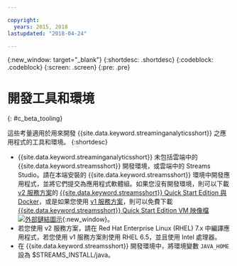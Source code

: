 ```yaml
---

copyright:
  years: 2015, 2018
lastupdated: "2018-04-24"

---
```


<!-- Attribute definitions -->
{:new_window: target="_blank"}
{:shortdesc: .shortdesc}
{:codeblock: .codeblock}
{:screen: .screen}
{:pre: .pre}

# 開發工具和環境
{: #c_beta_tooling}


這些考量適用於用來開發 {{site.data.keyword.streaminganalyticsshort}} 之應用程式的工具和環境。
{:shortdesc}


* {{site.data.keyword.streaminganalyticsshort}} 未包括雲端中的 {{site.data.keyword.streamsshort}} 開發環境，或雲端中的 Streams Studio。請在本端安裝的 {{site.data.keyword.streamsshort}} 環境中開發應用程式，並將它們提交為應用程式軟體組。如果您沒有開發環境，則可以下載 [v2 服務方案](/docs/services/StreamingAnalytics/service_plans.html)的 [{{site.data.keyword.streamsshort}} Quick Start Edition 與 Docker](https://www-01.ibm.com/marketing/iwm/iwm/web/preLogin.do?source=swg-ibmistvi)，或是如果您使用 [v1 服務方案](/docs/services/StreamingAnalytics/service_plans.html)，則可以免費下載 [{{site.data.keyword.streamsshort}} Quick Start Edition VM 映像檔 ![外部鏈結圖示](../../icons/launch-glyph.svg "外部鏈結圖示")](http://ibmstreams.github.io/streamsx.documentation/docs/4.2/qse-intro/){:new_window}。
* 若您使用 v2 服務方案，請在 Red Hat Enterprise Linux (RHEL) 7.x 中編譯應用程式，若您使用 v1 服務方案則使用 RHEL 6.5，並且使用 Intel 處理器。
* 在 {{site.data.keyword.streamsshort}} 開發環境中，將環境變數 `JAVA_HOME` 設為 $STREAMS_INSTALL/java。
